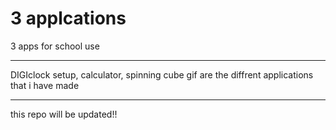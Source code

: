 # 3 applcations
 3 apps for school use
 <hr>
 DIGIclock setup, calculator, spinning cube gif are the diffrent applications that i have made
 <hr>
 this repo will be updated!!
